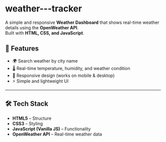 # weather---tracker
A simple and responsive **Weather Dashboard** that shows real-time weather details using the **OpenWeather API**.  
Built with **HTML, CSS, and JavaScript**.
## 🚀 Features
- 🌍 Search weather by city name
- 🌡️ Real-time temperature, humidity, and weather condition
- 📱 Responsive design (works on mobile & desktop)
- ⚡ Simple and lightweight UI

---

## 🛠️ Tech Stack
- **HTML5** – Structure  
- **CSS3** – Styling  
- **JavaScript (Vanilla JS)** – Functionality  
- **OpenWeather API** – Real-time weather data  










